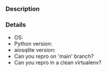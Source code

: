 ### Description



### Details

* OS:
* Python version:
* aiosqlite version:
* Can you repro on 'main' branch?
* Can you repro in a clean virtualenv?
